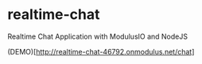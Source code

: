 # realtime-chat
Realtime Chat Application with ModulusIO and NodeJS

(DEMO)[http://realtime-chat-46792.onmodulus.net/chat]
